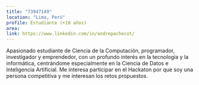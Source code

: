 ```yaml
---
title: "73947149"
location: "Lima, Perú"
profile: Estudiante (+18 años)
area: 
link: https://www.linkedin.com/in/andrepachecot/
---
```


Apasionado estudiante de Ciencia de la Computación, programador, investigador y emprendedor, con un profundo interés en la tecnología y la informática, centrándome especialmente en la Ciencia de Datos e Inteligencia Artificial. Me interesa participar en el Hackaton por que soy una persona competitiva y me interesan los retos propuestos.